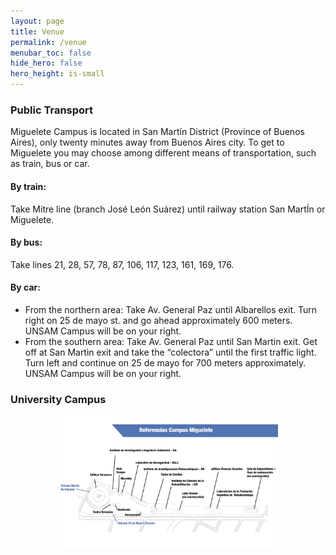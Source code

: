 ```yaml
---
layout: page
title: Venue
permalink: /venue
menubar_toc: false
hide_hero: false
hero_height: is-small
---
```


### Public Transport
Miguelete Campus is located in San Martín District (Province of Buenos Aires), only twenty minutes away from Buenos Aires city. To get to Miguelete you may choose among different means of transportation, such as train, bus or car.

#### By train:
Take Mitre line (branch José León Suárez) until railway station San MartÍn or Miguelete.

#### By bus:
Take lines 21, 28, 57, 78, 87, 106, 117, 123, 161, 169, 176.

#### By car:
- From the northern area: Take Av. General Paz until Albarellos exit. Turn right on 25 de mayo st. and go ahead approximately 600 meters. UNSAM Campus will be on your right.
- From the southern area: Take Av. General Paz until San Martin exit. Get off at San Martìn exit and take the “colectora” until the first traffic light. Turn left and continue on 25 de mayo for 700 meters approximately. UNSAM Campus will be on your right.

### University Campus
<p style="text-align:center">
<img src="./img/map_campus_miguelete.png" alt="" style="max-width:70%">
</p>